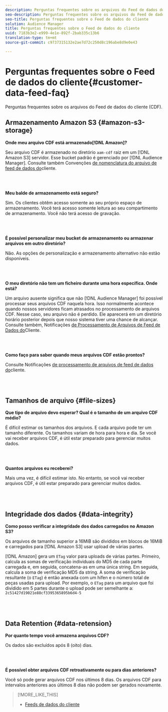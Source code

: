 ```yaml
---
description: Perguntas frequentes sobre os arquivos do Feed de dados do cliente (CDF).
seo-description: Perguntas frequentes sobre os arquivos do Feed de dados do cliente (CDF).
seo-title: Perguntas frequentes sobre o Feed de dados do cliente
solution: Audience Manager
title: Perguntas frequentes sobre o Feed de dados do cliente
uuid: 7183b3e2-e999-4e1e-892f-2bab335c13b6
translation-type: tm+mt
source-git-commit: c9737315132e2ae7d72c250d8c196abe8d9e0e43

---
```



# Perguntas frequentes sobre o Feed de dados do cliente{#customer-data-feed-faq}

Perguntas frequentes sobre os arquivos do Feed de dados do cliente (CDF).

## Armazenamento Amazon S3 {#amazon-s3-storage}

**Onde meu arquivo CDF está armazenado[!DNL Amazon]?**

Seu arquivo CDF é armazenado no diretório `aam-cdf` raiz em um [!DNL Amazon S3] servidor. Esse bucket padrão é gerenciado por [!DNL Audience Manager]. Consulte também Convenções [de nomenclatura do arquivo de feed de dados do](../features/cdf-files.md#cdf-naming-conventions)cliente.

<br> 

**Meu balde de armazenamento está seguro?**

Sim. Os clientes obtêm acesso somente ao seu próprio espaço de armazenamento. Você terá acesso somente leitura ao seu compartimento de armazenamento. Você não terá acesso de gravação.

<br> 

**É possível personalizar meu bucket de armazenamento ou armazenar arquivos em outro diretório?**

Não. As opções de personalização e armazenamento alternativo não estão disponíveis.

<br> 

**O meu diretório não tem um ficheiro durante uma hora específica. Onde está?**

Um arquivo ausente significa que não [!DNL Audience Manager] foi possível processar seus arquivos CDF naquela hora. Isso normalmente acontece quando nossos servidores ficam atrasados no processamento de arquivos CDF. Nesse caso, seu arquivo não é perdido. Ele aparecerá em um diretório horário posterior depois que nosso sistema tiver uma chance de alcançar. Consulte também, Notificações [de Processamento de Arquivos de Feed de Dados do](../features/cdf-files.md#cdf-file-processing-notifications)Cliente.

<br> 

**Como faço para saber quando meus arquivos CDF estão prontos?**

Consulte Notificações [de processamento de arquivos de feed de dados do](../features/cdf-files.md#cdf-file-processing-notifications)cliente.

<br> 

## Tamanhos de arquivo {#file-sizes}

**Que tipo de arquivo devo esperar? Qual é o tamanho de um arquivo CDF médio?**

É difícil estimar os tamanhos dos arquivos. E cada arquivo pode ter um tamanho diferente. Os tamanhos variam de hora para hora e dia. Se você vai receber arquivos CDF, é útil estar preparado para gerenciar muitos dados.

<br> 

**Quantos arquivos eu receberei?**

Mais uma vez, é difícil estimar isto. No entanto, se você vai receber arquivos CDF, é útil estar preparado para gerenciar muitos dados.

<br> 

## Integridade dos dados {#data-integrity}

**Como posso verificar a integridade dos dados carregados no Amazon S3?**

Os arquivos de tamanho superior a 16MiB são divididos em blocos de 16MiB e carregados para [!DNL Amazon S3] usar upload de várias partes.

[!DNL Amazon] gera um `ETag` valor para uploads de várias partes. Primeiro, calcula as somas de verificação individuais do MD5 de cada parte carregada e, em seguida, concatena-as em uma única string. Em seguida, calcula a soma de verificação MD5 da string. A soma de verificação resultante (o `ETag`) é então anexada com um hífen e o número total de peças usadas para upload. Por exemplo, o `ETag` para um arquivo que foi dividido em 5 partes durante o upload pode ser semelhante a: `2c51427d19021e88cf3395365895b6d4-5`

<br> 

## Data Retention {#data-retension}

**Por quanto tempo você armazena arquivos CDF?**

Os dados são excluídos após 8 (oito) dias.

<br> 

**É possível obter arquivos CDF retroativamente ou para dias anteriores?**

Você só pode gerar arquivos CDF nos últimos 8 dias. Os arquivos CDF para intervalos anteriores aos últimos 8 dias não podem ser gerados novamente.

>[!MORE_LIKE_THIS]
>
>* [Feeds de dados do cliente](../features/cdf-files.md)

